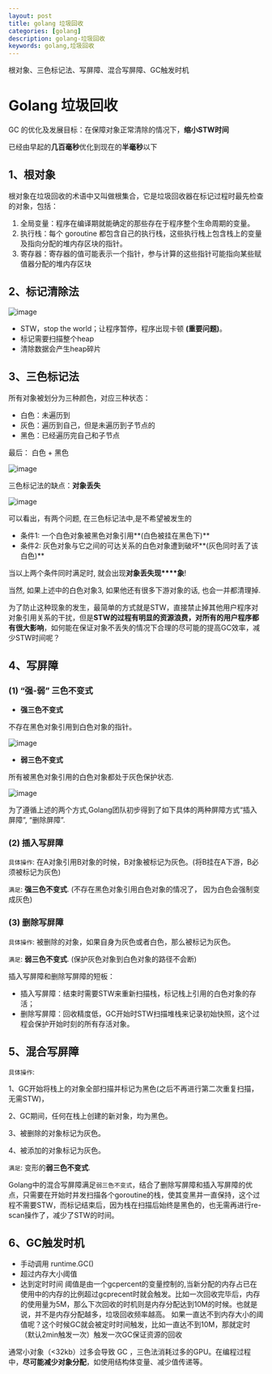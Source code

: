 ```yaml
---
layout: post
title: golang 垃圾回收
categories: [golang]
description: golang-垃圾回收
keywords: golang,垃圾回收
---
```



根对象、三色标记法、写屏障、混合写屏障、GC触发时机

# Golang 垃圾回收

GC 的优化及发展目标：在保障对象正常清除的情况下，**缩小STW时间**

已经由早起的**几百毫秒**优化到现在的**半毫秒**以下



## 1、根对象

根对象在垃圾回收的术语中又叫做根集合，它是垃圾回收器在标记过程时最先检查的对象，包括：



1. 全局变量：程序在编译期就能确定的那些存在于程序整个生命周期的变量。
2. 执行栈：每个 goroutine 都包含自己的执行栈，这些执行栈上包含栈上的变量及指向分配的堆内存区块的指针。
3. 寄存器：寄存器的值可能表示一个指针，参与计算的这些指针可能指向某些赋值器分配的堆内存区块



## 2、标记清除法

![image](http://taoey.github.io/assets/images/artcles/2021-2-4-goalng垃圾回收.assets/aHR0cHM6Ly9zdGF0aWMuc3R1ZHlnb2xhbmcuY29tLzIwMDMxNi85ZmIwODYyYzhhNTAwMjRlZmZhYjg0YjA2MjhlZTI1Mi5wbmc)



- STW，stop the world；让程序暂停，程序出现卡顿 **(重要问题)**。
- 标记需要扫描整个heap
- 清除数据会产生heap碎片



## 3、三色标记法

所有对象被划分为三种颜色，对应三种状态：

- 白色：未遍历到
- 灰色：遍历到自己，但是未遍历到子节点的
- 黑色：已经遍历完自己和子节点

最后： 白色 + 黑色

![image](http://taoey.github.io/assets/images/artcles/2021-2-4-goalng垃圾回收.assets/aHR0cHM6Ly9zdGF0aWMuc3R1ZHlnb2xhbmcuY29tLzIwMDMxNi9lMzk4YzIwYzhiYzk5NDYxOGFhM2Y4NjlhYjljNTVlYy5wbmc)





三色标记法的缺点：**对象丢失**

![image](http://taoey.github.io/assets/images/artcles/2021-2-4-goalng垃圾回收.assets/aHR0cHM6Ly9zdGF0aWMuc3R1ZHlnb2xhbmcuY29tLzIwMDMxNi83OTlhOTc4YWI2MGFiOTg3NDE0YzVlZGQ2MTY1MjdlNi5qcGc)

可以看出，有两个问题, 在三色标记法中,是不希望被发生的

- 条件1: 一个白色对象被黑色对象引用**(白色被挂在黑色下)**
- 条件2: 灰色对象与它之间的可达关系的白色对象遭到破坏**(灰色同时丢了该白色)**

当以上两个条件同时满足时, 就会出现**对象丢失现****象**!



 当然, 如果上述中的白色对象3, 如果他还有很多下游对象的话, 也会一并都清理掉.

 为了防止这种现象的发生，最简单的方式就是STW，直接禁止掉其他用户程序对对象引用关系的干扰，但是**STW的过程有明显的资源浪费，对所有的用户程序都有很大影响**，如何能在保证对象不丢失的情况下合理的尽可能的提高GC效率，减少STW时间呢？



## 4、写屏障

### (1) “强-弱” 三色不变式

- **强三色不变式**

不存在黑色对象引用到白色对象的指针。

![image](http://taoey.github.io/assets/images/artcles/2021-2-4-goalng垃圾回收.assets/aHR0cHM6Ly9zdGF0aWMuc3R1ZHlnb2xhbmcuY29tLzIwMDMxNi85ZTNkYzkyZWIxZTQ2NDFmZjkwNGQxNzEzMGViNmQzMi5qcGc)

- **弱三色不变式**

所有被黑色对象引用的白色对象都处于灰色保护状态.

![image](http://taoey.github.io/assets/images/artcles/2021-2-4-goalng垃圾回收.assets/aHR0cHM6Ly9zdGF0aWMuc3R1ZHlnb2xhbmcuY29tLzIwMDMxNi8zMDFmYThkYmI1NjJlYmNjZGU0M2M0MjcwZWQ4M2QyMi5qcGc)

为了遵循上述的两个方式,Golang团队初步得到了如下具体的两种屏障方式“插入屏障”, “删除屏障”.



### (2) 插入写屏障

`具体操作`: 在A对象引用B对象的时候，B对象被标记为灰色。(将B挂在A下游，B必须被标记为灰色)

`满足`: **强三色不变式**. (不存在黑色对象引用白色对象的情况了， 因为白色会强制变成灰色)



### (3) 删除写屏障

`具体操作`: 被删除的对象，如果自身为灰色或者白色，那么被标记为灰色。

`满足`: **弱三色不变式**. (保护灰色对象到白色对象的路径不会断)





插入写屏障和删除写屏障的短板：

- 插入写屏障：结束时需要STW来重新扫描栈，标记栈上引用的白色对象的存活；
- 删除写屏障：回收精度低，GC开始时STW扫描堆栈来记录初始快照，这个过程会保护开始时刻的所有存活对象。

## 5、混合写屏障

`具体操作`:

1、GC开始将栈上的对象全部扫描并标记为黑色(之后不再进行第二次重复扫描，无需STW)，

2、GC期间，任何在栈上创建的新对象，均为黑色。

3、被删除的对象标记为灰色。

4、被添加的对象标记为灰色。

`满足`: 变形的**弱三色不变式**.



Golang中的混合写屏障满足`弱三色不变式`，结合了删除写屏障和插入写屏障的优点，只需要在开始时并发扫描各个goroutine的栈，使其变黑并一直保持，这个过程不需要STW，而标记结束后，因为栈在扫描后始终是黑色的，也无需再进行re-scan操作了，减少了STW的时间。





## 6、GC触发时机



- 手动调用 runtime.GC()
- 超过内存大小阈值
- 达到定时时间 阈值是由一个gcpercent的变量控制的,当新分配的内存占已在使用中的内存的比例超过gcprecent时就会触发。比如一次回收完毕后，内存的使用量为5M，那么下次回收的时机则是内存分配达到10M的时候。也就是说，并不是内存分配越多，垃圾回收频率越高。 如果一直达不到内存大小的阈值呢？这个时候GC就会被定时时间触发，比如一直达不到10M，那就定时（默认2min触发一次）触发一次GC保证资源的回收





通常小对象（<32kb）过多会导致 GC ，三色法消耗过多的GPU。在编程过程中，**尽可能减少对象分配**，如使用结构体变量、减少值传递等。